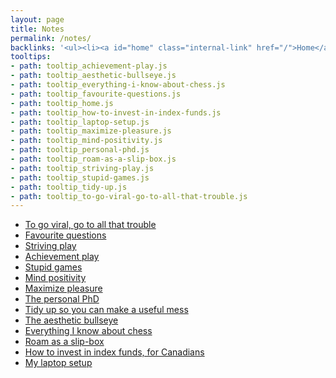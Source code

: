 ```yaml
---
layout: page
title: Notes
permalink: /notes/
backlinks: '<ul><li><a id="home" class="internal-link" href="/">Home</a></li></ul>'
tooltips: 
- path: tooltip_achievement-play.js
- path: tooltip_aesthetic-bullseye.js
- path: tooltip_everything-i-know-about-chess.js
- path: tooltip_favourite-questions.js
- path: tooltip_home.js
- path: tooltip_how-to-invest-in-index-funds.js
- path: tooltip_laptop-setup.js
- path: tooltip_maximize-pleasure.js
- path: tooltip_mind-positivity.js
- path: tooltip_personal-phd.js
- path: tooltip_roam-as-a-slip-box.js
- path: tooltip_striving-play.js
- path: tooltip_stupid-games.js
- path: tooltip_tidy-up.js
- path: tooltip_to-go-viral-go-to-all-that-trouble.js
---
```


* <a id="to-go-viral-go-to-all-that-trouble" class="internal-link" href="/to-go-viral-go-to-all-that-trouble/">To go viral, go to all that trouble</a>
* <a id="favourite-questions" class="internal-link" href="/favourite-questions/">Favourite questions</a>
* <a id="striving-play" class="internal-link" href="/striving-play/">Striving play</a>
* <a id="achievement-play" class="internal-link" href="/achievement-play/">Achievement play</a>
* <a id="stupid-games" class="internal-link" href="/stupid-games/">Stupid games</a>
* <a id="mind-positivity" class="internal-link" href="/mind-positivity/">Mind positivity</a>
* <a id="maximize-pleasure" class="internal-link" href="/maximize-pleasure/">Maximize pleasure</a>
* <a id="personal-phd" class="internal-link" href="/personal-phd/">The personal PhD</a>
* <a id="tidy-up" class="internal-link" href="/tidy-up/">Tidy up so you can make a useful mess</a>
* <a id="aesthetic-bullseye" class="internal-link" href="/aesthetic-bullseye/">The aesthetic bullseye</a>
* <a id="everything-i-know-about-chess" class="internal-link" href="/everything-i-know-about-chess/">Everything I know about chess</a>
* <a id="roam-as-a-slip-box" class="internal-link" href="/roam-as-a-slip-box/">Roam as a slip-box</a>
* <a id="how-to-invest-in-index-funds" class="internal-link" href="/how-to-invest-in-index-funds/">How to invest in index funds, for Canadians</a>
* <a id="laptop-setup" class="internal-link" href="/laptop-setup/">My laptop setup</a>